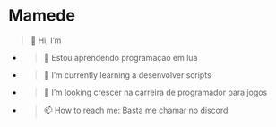 # Mamede


> 👋 Hi, I’m
- > 👀 Estou aprendendo programaçao em lua
- > 🌱 I’m currently learning a desenvolver scripts
- > 💞️ I’m looking crescer na carreira de programador para jogos
- > 📫 How to reach me: Basta me chamar no discord 
